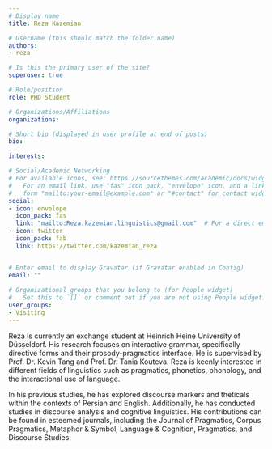 ```yaml
---
# Display name
title: Reza Kazemian

# Username (this should match the folder name)
authors:
- reza

# Is this the primary user of the site?
superuser: true

# Role/position
role: PHD Student

# Organizations/Affiliations
organizations:

# Short bio (displayed in user profile at end of posts)
bio: 

interests:

# Social/Academic Networking
# For available icons, see: https://sourcethemes.com/academic/docs/widgets/#icons
#   For an email link, use "fas" icon pack, "envelope" icon, and a link in the
#   form "mailto:your-email@example.com" or "#contact" for contact widget.
social:
- icon: envelope
  icon_pack: fas
  link: "mailto:Reza.kazemian.linguistics@gmail.com"  # For a direct email link, use "mailto:test@example.org".
- icon: twitter
  icon_pack: fab
  link: https://twitter.com/kazemian_reza


# Enter email to display Gravatar (if Gravatar enabled in Config)
email: ""
  
# Organizational groups that you belong to (for People widget)
#   Set this to `[]` or comment out if you are not using People widget.  
user_groups:
- Visiting
---
```

Reza is currently an exchange student at Heinrich Heine University of
Düsseldorf. His research focuses on interactive grammar, specifically
directive forms and their prosody-pragmatics interface. He is
supervised by Prof. Dr. Kevin Tang and Prof. Dr. Tania Kouteva. Reza
is keenly interested in different fields of linguistics such as
pragmatics, phonetics, phonology, and the interactional use of
language. 

In his previous studies, he has explored discourse markers and
theticals within the contexts of Persian and English. Additionally, he
has conducted studies in discourse analysis and cognitive linguistics.
His contributions can be found in esteemed journals, including the
Journal of Pragmatics, Corpus Pragmatics, Metaphor & Symbol, Language
& Cognition, Pragmatics, and Discourse Studies.